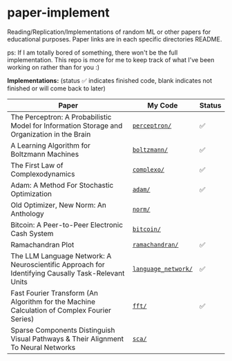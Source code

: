 # paper-implement

Reading/Replication/Implementations of random ML or other papers for educational purposes. Paper links are in each specific directories README.

ps: If I am totally bored of something, there won't be the full implementation. This repo is more for me to keep track of what I've been working on rather than for you :)

**Implementations:** (status ✅ indicates finished code, blank indicates not finished or will come back to later)

| Paper                                                                                             | My Code                                    | Status |
| ------------------------------------------------------------------------------------------------- | ------------------------------------------ | ------ |
| The Perceptron: A Probabilistic Model for Information Storage and Organization in the Brain       | [`perceptron/`](./perceptron/)             | ✅     |
| A Learning Algorithm for Boltzmann Machines                                                       | [`boltzmann/`](./boltzmann/)               | ✅     |
| The First Law of Complexodynamics                                                                 | [`complexo/`](./complexo/)                 | ✅     |
| Adam: A Method For Stochastic Optimization                                                        | [`adam/`](./adam/)                         | ✅     |
| Old Optimizer, New Norm: An Anthology                                                             | [`norm/`](./norm/)                         |        |
| Bitcoin: A Peer-to-Peer Electronic Cash System                                                    | [`bitcoin/`](./bitcoin/)                   |        |
| Ramachandran Plot                                                                                 | [`ramachandran/`](./ramachandran/)         | ✅     |
| The LLM Language Network: A Neuroscientific Approach for Identifying Causally Task-Relevant Units | [`language_network/`](./language_network/) | ✅     |
| Fast Fourier Transform (An Algorithm for the Machine Calculation of Complex Fourier Series)       | [`fft/`](./fft/)                           | ✅     |
| Sparse Components Distinguish Visual Pathways & Their Alignment To Neural Networks                | [`sca/`](./sca/)                           |        |

